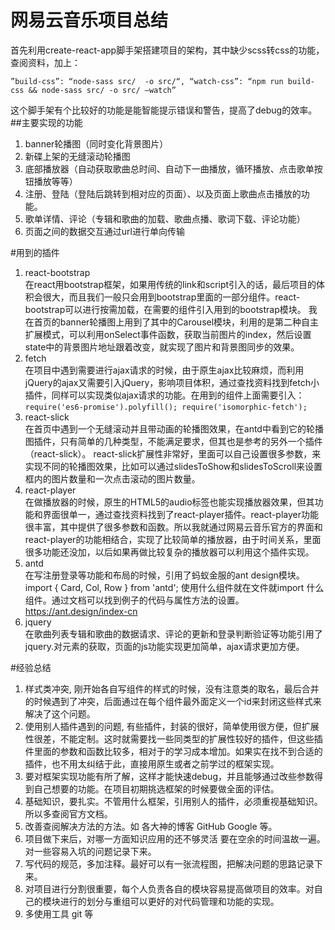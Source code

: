 # 网易云音乐项目总结
首先利用create-react-app脚手架搭建项目的架构，其中缺少scss转css的功能，查阅资料，加上：

```
”build-css”: “node-sass src/  -o src/“, “watch-css”: “npm run build-css && node-sass src/ -o src/ —watch”
```
这个脚手架有个比较好的功能是能智能提示错误和警告，提高了debug的效率。
##主要实现的功能
1. banner轮播图（同时变化背景图片）
2. 新碟上架的无缝滚动轮播图
3. 底部播放器（自动获取歌曲总时间、自动下一曲播放，循环播放、点击歌单按钮播放等等）
4. 注册、登陆（登陆后跳转到相对应的页面）、以及页面上歌曲点击播放的功能。
5. 歌单详情、评论（专辑和歌曲的加载、歌曲点播、歌词下载、评论功能）
6. 页面之间的数据交互通过url进行单向传输


#用到的插件
1. react-bootstrap    
在react用bootstrap框架，如果用传统的link和script引入的话，最后项目的体积会很大，而且我们一般只会用到bootstrap里面的一部分组件。react-bootstrap可以进行按需加载，在需要的组件引入用到的bootstrap模块。
我在首页的banner轮播图上用到了其中的Carousel模块，利用的是第二种自主扩展模式，可以利用onSelect事件函数，获取当前图片的index，然后设置state中的背景图片地址跟着改变，就实现了图片和背景图同步的效果。
2. fetch   
在项目中遇到需要进行ajax请求的时候，由于原生ajax比较麻烦，而利用jQuery的ajax又需要引入jQuery，影响项目体积，通过查找资料找到fetch小插件，同样可以实现类似ajax请求的功能。在用到的组件上面需要引入：
`require('es6-promise').polyfill(); require('isomorphic-fetch');`
3. react-slick   
在首页中遇到一个无缝滚动并且带动画的轮播图效果，在antd中看到它的轮播图插件，只有简单的几种类型，不能满足要求，但其也是参考的另外一个插件（react-slick）。
react-slick扩展性非常好，里面可以自己设置很多参数，来实现不同的轮播图效果，比如可以通过slidesToShow和slidesToScroll来设置框内的图片数量和一次点击滚动的图片数量。
4. react-player   
在做播放器的时候，原生的HTML5的audio标签也能实现播放器效果，但其功能和界面很单一，通过查找资料找到了react-player插件。react-player功能很丰富，其中提供了很多参数和函数。所以我就通过网易云音乐官方的界面和react-player的功能相结合，实现了比较简单的播放器，由于时间关系，里面很多功能还没加，以后如果再做比较复杂的播放器可以利用这个插件实现。
5. antd    
在写注册登录等功能和布局的时候，引用了蚂蚁金服的ant design模块。 import { Card, Col, Row } from 'antd'; 使用什么组件就在文件就import 什么组件。通过文档可以找到例子的代码与属性方法的设置。https://ant.design/index-cn
6. jquery   
在歌曲列表专辑和歌曲的数据请求、评论的更新和登录判断验证等功能引用了jquery.对元素的获取，页面的js功能实现更加简单，ajax请求更加方便。

#经验总结
1. 样式类冲突,
刚开始各自写组件的样式的时候，没有注意类的取名，最后合并的时候遇到了冲突，后面通过在每个组件最外面定义一个id来封闭这些样式来解决了这个问题。
2. 使用别人插件遇到的问题,
有些插件，封装的很好，简单使用很方便，但扩展性很差，不能定制。这时就需要找一些同类型的扩展性较好的插件，但这些插件里面的参数和函数比较多，相对于的学习成本增加。如果实在找不到合适的插件，也不用太纠结于此，直接用原生或者之前学过的框架实现。
3. 要对框架实现功能有所了解，这样才能快速debug，并且能够通过改些参数得到自己想要的功能。在项目初期挑选框架的时候要做全面的评估。
4. 基础知识，要扎实。不管用什么框架，引用别人的插件，必须重视基础知识。所以多查阅官方文档。
5. 改善查阅解决方法的方法。如 各大神的博客 GitHub Google 等。
6. 项目做下来后，对哪一方面知识应用的还不够灵活 要在空余的时间温故一遍。对一些容易入坑的问题记录下来。
7. 写代码的规范，多加注释。最好可以有一张流程图，把解决问题的思路记录下来。
8. 对项目进行分割很重要，每个人负责各自的模块容易提高做项目的效率。对自己的模块进行的划分与重组可以更好的对代码管理和功能的实现。
9. 多使用工具 git 等

